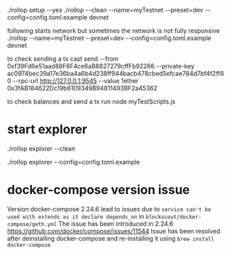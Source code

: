 ./rollop setup --yes
./rollop --clean --name=myTestnet --preset=dev --config=config.toml.example devnet

following starts network but sometimes the network is not fully responsive
./rollop --name=myTestnet --preset=dev --config=config.toml.example devnet

to check sending a tx
cast send   --from 0xf39Fd6e51aad88F6F4ce6aB8827279cffFb92266   --private-key ac0974bec39a17e36ba4a6b4d238ff944bacb478cbed5efcae784d7bf4f2ff80   --rpc-url http://127.0.0.1:9545   --value 1ether   0x3fAB184622Dc19b6109349B94811493BF2a45362

to check balances  and send a tx run 
node myTestScripts.js

# start explorer

./rollop explorer --clean

./rollop explorer --config=config.toml.example

# docker-compose version issue

Version docker-compose 2.24.6 lead to issues due to 
`service can't be used with extends as it declare depends_on` in `blockscout/docker-compose/geth.yml`
The issue has been introduced in 2.24.6 https://github.com/docker/compose/issues/11544
Issue has been resolved after deinstalling docker-compose and re-installing it using `brew install docker-compose`



